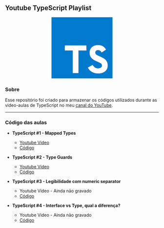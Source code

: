 ## Youtube TypeScript Playlist

<p align="center">
  <img src="typescript.png" />
</p>

### Sobre

Esse repositório foi criado para armazenar os códigos utilizados durante as video-aulas de TypeScript no meu [canal do YouTube](https://www.youtube.com/channel/UCsxY6tVQED5YBALHpHLuXQw).

---

### Código das aulas

- **TypeScript #1 - Mapped Types**

  - [Youtube Video](https://www.youtube.com/watch?v=l2a7xc7t1ko)
  - [Código](/videos/1-mapped-types.md)

- **TypeScript #2 - Type Guards**

  - [Youtube Video](https://www.youtube.com/watch?v=QK_45Wf9tmI)
  - [Código](/videos/2-type-guards.md)

- **TypeScript #3 - Legibilidade com numeric separator**

  - Youtube Video - Ainda nāo gravado
  - [Código](/videos/3-numeric-separator.md)

- **TypeScript #4 - Interface vs Type, qual a diferença?**
  - Youtube Video - Ainda nāo gravado
  - [Código](/videos/4-interface-vs-type.md)
